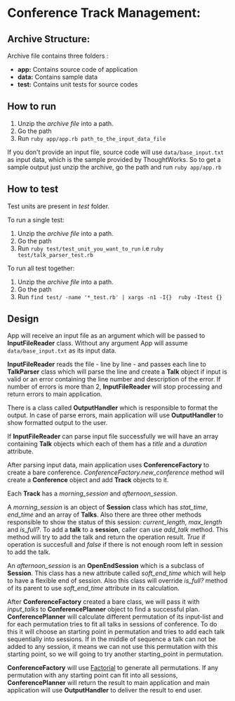 # Conference Track Management:

## Archive Structure:

Archive file contains three folders :
* **app:** Contains source code of application
* **data:** Contains sample data
* **test:** Contains unit tests for source codes

## How to run

1. Unzip the _archive file_ into a path.
2. Go the path
3. Run `ruby app/app.rb path_to_the_input_data_file`

If you don't provide an input file, source code will use `data/base_input.txt` as input data, which is the sample provided by ThoughtWorks.
So to get a sample output just unzip the archive, go the path and run `ruby app/app.rb`

## How to test

Test units are present in _test_ folder. 

To run a single test:
1. Unzip the _archive file_ into a path.
2. Go the path
3. Run `ruby test/test_unit_you_want_to_run`  i.e `ruby test/talk_parser_test.rb`

To run all test together:
1. Unzip the _archive file_ into a path.
2. Go the path
3. Run `find test/ -name '*_test.rb' | xargs -n1 -I{}  ruby -Itest {}`

## Design

App will receive an input file as an argument which will be passed to __InputFileReader__ class. Without any argument App will assume `data/base_input.txt` as its input data.

__InputFileReader__ reads the file - line by line - and passes each line to __TalkParser__  class which will parse the line and create a __Talk__ object if input is valid or an error containing the line number and description of the error.
If number of errors is more than 2, __InputFileReader__ will stop processing and return errors to main application.

There is a class called __OutputHandler__ which is responsible to format the output. In case of parse errors, main application will use __OutputHandler__ to show formatted output to the user.    

If __InputFileReader__ can parse input file successfully we will have an array containing __Talk__ objects which each of them has a _title_ and a _duration_ attribute.

After parsing input data, main application uses __ConferenceFactory__ to create a bare conference.  _ConferenceFactory.new_conference_ method will create a __Conference__  object and add __Track__ objects to it.

Each __Track__ has a _morning_session_ and _afternoon_session_. 

A _morning_session_ is an object of __Session__ class which has _stat_time_, _end_time_  and an array of __Talks__.  Also there are three other methods responsible to show the status of this session: _current_length_, _max_length_  and _is_full?_.
To add a __talk__ to a __session__, caller can use _add_talk_ method. This method will try to add the talk and return the operation result. _True_ if operation is succesfull and _false_ if there is not enough room left in session to add the talk.

An _afternoon_session_ is an __OpenEndSession__ which is a subclass of __Session__.  This class has a new attribute called _soft_end_time_ which will help to have a flexible end of session. Also this class will override _is_full?_ method of its parent to use _soft_end_time_ attribute in its calculation.
  
After __ConferenceFactory__  created a bare class, we will pass it with _input_talks_ to __ConferencePlanner__ object to find a successful plan.
__ConferencePlanner__ will calculate different permutation of its input-list and for each permutation tries to fit all talks in sessions of conference. 
To do this it will choose an starting point in permutation and tries to add each talk sequentially into sessions. If in the middle of sequence a talk can not be added to any session, it means we can not use this permutation with this starting point, so we will going to try another starting_point in permutation.

__ConferenceFactory__ will use [Factorial](https://en.wikipedia.org/wiki/Factorial_number_system#Permutations) to generate all permutations. If any permutation with any starting point can fit into all sessions, __ConferencePlanner__ will return the result to main application and main application will use __OutputHandler__ to deliver the result to end user. 




